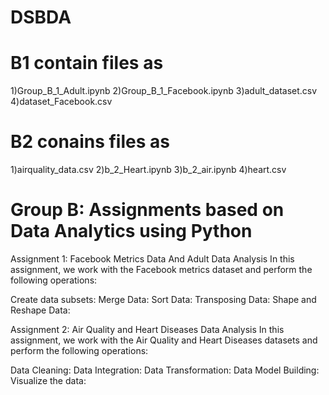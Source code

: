 # DSBDA
# B1 contain files as
1)Group_B_1_Adult.ipynb
2)Group_B_1_Facebook.ipynb
3)adult_dataset.csv
4)dataset_Facebook.csv

# B2 conains files as
1)airquality_data.csv
2)b_2_Heart.ipynb
3)b_2_air.ipynb
4)heart.csv

# Group B: Assignments based on Data Analytics using Python
Assignment 1: Facebook Metrics Data And Adult Data Analysis
In this assignment, we work with the Facebook metrics dataset and perform the following operations:

Create data subsets:
Merge Data:
Sort Data: 
Transposing Data: 
Shape and Reshape Data: 

Assignment 2: Air Quality and Heart Diseases Data Analysis
In this assignment, we work with the Air Quality and Heart Diseases datasets and perform the following operations:

Data Cleaning: 
Data Integration: 
Data Transformation: 
Data Model Building: 
Visualize the data:
